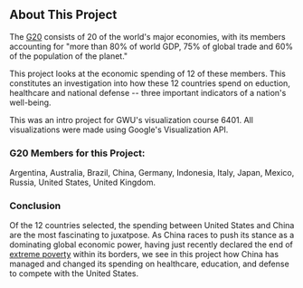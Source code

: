## About This Project

The [G20](https://www.g20.org/) consists of 20 of the world's major economies, with its members accounting for "more than 80% of world GDP, 75% of global trade and 60% of the population of the planet." 

This project looks at the economic spending of 12 of these members. This constitutes an investigation into how these 12 countries spend on eduction, healthcare and national defense -- three important indicators of a nation's well-being.

This was an intro project for GWU's visualization course 6401. All visualizations were made using Google's Visualization API.

### G20 Members for this Project:

Argentina, Australia, Brazil, China, Germany, Indonesia, Italy, Japan, Mexico, Russia, United States, United Kingdom.

### Conclusion
Of the 12 countries selected, the spending between United States and China are the most fascinating to juxatpose. As China races to push its stance as a dominating global economic power, having just recently declared the end of [extreme poverty](https://www.bbc.com/news/world-asia-china-56194622) within its borders, we see in this project how China has managed and changed its spending on healthcare, education, and defense to compete with the United States. 
